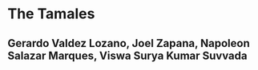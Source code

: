 # The Tamales

## Gerardo Valdez Lozano, Joel Zapana, Napoleon Salazar Marques, Viswa Surya Kumar Suvvada

